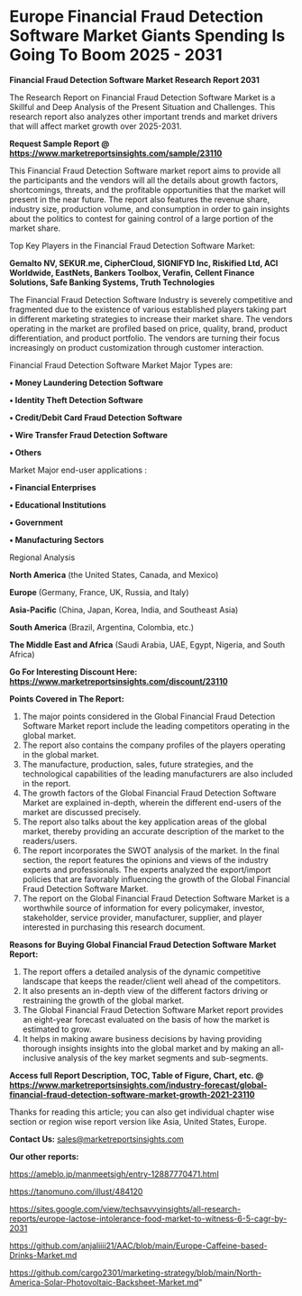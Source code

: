 # Europe Financial Fraud Detection Software Market Giants Spending Is Going To Boom 2025 - 2031

<strong>Financial Fraud Detection Software Market Research Report 2031</strong>

The Research Report on Financial Fraud Detection Software Market is a Skillful and Deep Analysis of the Present Situation and Challenges. This research report also analyzes other important trends and market drivers that will affect market growth over 2025-2031.

<strong>Request Sample Report @ <a href=https://www.marketreportsinsights.com/sample/23110>https://www.marketreportsinsights.com/sample/23110</a></strong>

This Financial Fraud Detection Software market report aims to provide all the participants and the vendors will all the details about growth factors, shortcomings, threats, and the profitable opportunities that the market will present in the near future. The report also features the revenue share, industry size, production volume, and consumption in order to gain insights about the politics to contest for gaining control of a large portion of the market share.

Top Key Players in the Financial Fraud Detection Software Market:

<strong>Gemalto NV, SEKUR.me, CipherCloud, SIGNIFYD Inc, Riskified Ltd, ACI Worldwide, EastNets, Bankers Toolbox, Verafin, Cellent Finance Solutions, Safe Banking Systems, Truth Technologies</strong>

The Financial Fraud Detection Software Industry is severely competitive and fragmented due to the existence of various established players taking part in different marketing strategies to increase their market share. The vendors operating in the market are profiled based on price, quality, brand, product differentiation, and product portfolio. The vendors are turning their focus increasingly on product customization through customer interaction.

Financial Fraud Detection Software Market Major Types are:

<strong>• Money Laundering Detection Software

• Identity Theft Detection Software

• Credit/Debit Card Fraud Detection Software

• Wire Transfer Fraud Detection Software

• Others</strong>

Market Major end-user applications :

<strong>• Financial Enterprises

• Educational Institutions

• Government

• Manufacturing Sectors</strong>

Regional Analysis

</u><strong><b>North America</b></strong> (the United States, Canada, and Mexico)

<strong><b>Europe </b></strong>(Germany, France, UK, Russia, and Italy)

<strong><b>Asia-Pacific</b></strong> (China, Japan, Korea, India, and Southeast Asia)

<strong><b>South America</b></strong> (Brazil, Argentina, Colombia, etc.)

<strong><b>The Middle East and Africa</b></strong> (Saudi Arabia, UAE, Egypt, Nigeria, and South Africa)

<strong>Go For Interesting Discount Here: <a href=https://www.marketreportsinsights.com/discount/23110>https://www.marketreportsinsights.com/discount/23110</a></strong>

<strong>Points Covered in The Report:</strong>
<ol>
  <li>The major points considered in the Global Financial Fraud Detection Software Market report include the leading competitors operating in the global market.</li>
  <li>The report also contains the company profiles of the players operating in the global market.</li>
  <li>The manufacture, production, sales, future strategies, and the technological capabilities of the leading manufacturers are also included in the report.</li>
  <li>The growth factors of the Global Financial Fraud Detection Software Market are explained in-depth, wherein the different end-users of the market are discussed precisely.</li>
  <li>The report also talks about the key application areas of the global market, thereby providing an accurate description of the market to the readers/users.</li>
  <li>The report incorporates the SWOT analysis of the market. In the final section, the report features the opinions and views of the industry experts and professionals. The experts analyzed the export/import policies that are favorably influencing the growth of the Global Financial Fraud Detection Software Market.</li>
  <li>The report on the Global Financial Fraud Detection Software Market is a worthwhile source of information for every policymaker, investor, stakeholder, service provider, manufacturer, supplier, and player interested in purchasing this research document.</li>
</ol>
<strong>Reasons for Buying Global Financial Fraud Detection Software Market Report:</strong>

<ol>
  <li>The report offers a detailed analysis of the dynamic competitive landscape that keeps the reader/client well ahead of the competitors.</li>
  <li>It also presents an in-depth view of the different factors driving or restraining the growth of the global market.</li>
  <li>The Global Financial Fraud Detection Software Market report provides an eight-year forecast evaluated on the basis of how the market is estimated to grow.</li>
  <li>It helps in making aware business decisions by having providing thorough insights insights into the global market and by making an all-inclusive analysis of the key market segments and sub-segments.</li>
</ol>
<strong>Access full Report Description, TOC, Table of Figure, Chart, etc. @ <a href=https://www.marketreportsinsights.com/industry-forecast/global-financial-fraud-detection-software-market-growth-2021-23110>https://www.marketreportsinsights.com/industry-forecast/global-financial-fraud-detection-software-market-growth-2021-23110</a></strong>


Thanks for reading this article; you can also get individual chapter wise section or region wise report version like Asia, United States, Europe.

<strong>Contact Us:</strong>
sales@marketreportsinsights.com

<strong>Our other reports:</strong>

<a href=https://ameblo.jp/manmeetsigh/entry-12887770471.html>https://ameblo.jp/manmeetsigh/entry-12887770471.html</a>

<a href=https://tanomuno.com/illust/484120>https://tanomuno.com/illust/484120</a>

<a href=https://sites.google.com/view/techsavvyinsights/all-research-reports/europe-lactose-intolerance-food-market-to-witness-6-5-cagr-by-2031>https://sites.google.com/view/techsavvyinsights/all-research-reports/europe-lactose-intolerance-food-market-to-witness-6-5-cagr-by-2031</a>

<a href=https://github.com/anjaliiii21/AAC/blob/main/Europe-Caffeine-based-Drinks-Market.md>https://github.com/anjaliiii21/AAC/blob/main/Europe-Caffeine-based-Drinks-Market.md</a>

<a href=https://github.com/cargo2301/marketing-strategy/blob/main/North-America-Solar-Photovoltaic-Backsheet-Market.md>https://github.com/cargo2301/marketing-strategy/blob/main/North-America-Solar-Photovoltaic-Backsheet-Market.md</a>"
